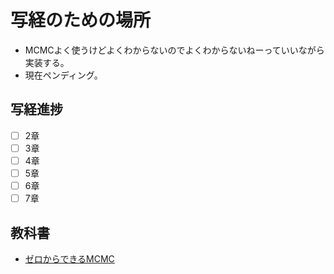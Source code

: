 # 写経のための場所
- MCMCよく使うけどよくわからないのでよくわからないねーっていいながら実装する。
- 現在ペンディング。
## 写経進捗
- [ ] 2章
- [ ] 3章
- [ ] 4章
- [ ] 5章
- [ ] 6章
- [ ] 7章
## 教科書
- [ゼロからできるMCMC](https://www.kspub.co.jp/book/detail/5201749.html)
